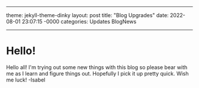 - - -
theme: jekyll-theme-dinky
layout: post
title: "Blog Upgrades"
date: 2022-08-01 23:07:15 -0000
categories: Updates BlogNews
- - -

# Hello!
  Hello all! 
I'm trying out some new things with this blog so please bear with me as I learn and figure things out. Hopefully I pick it up pretty quick.
Wish me luck!
-Isabel
